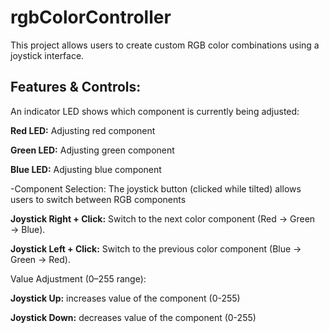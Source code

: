 # rgbColorController 
This project allows users to create custom RGB color combinations using a joystick interface.

## Features & Controls:
An indicator LED shows which component is currently being adjusted:

**Red LED:** Adjusting red component


**Green LED:** Adjusting green component


**Blue LED:** Adjusting blue component


-Component Selection: The joystick button (clicked while tilted) allows users to switch between RGB components

**Joystick Right + Click:** Switch to the next color component (Red → Green → Blue).


**Joystick Left + Click:**  Switch to the previous color component (Blue → Green → Red).

Value Adjustment (0–255 range):

**Joystick Up:** increases value of the component (0-255)

**Joystick Down:** decreases value of the component (0-255)
